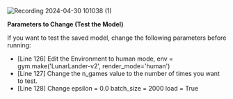 ![Recording 2024-04-30 101038 (1)](https://github.com/mcspidey95/LunarLander-using-Deep-Q-Learning/assets/90018162/dd4e4268-97cc-4cec-9a87-f4e38e1ecc3f)

**Parameters to Change (Test the Model)**

If you want to test the saved model, change the following parameters before running:
* [Line 126] Edit the Environment to human mode, env = gym.make('LunarLander-v2', render_mode='human')
* [Line 127] Change the n_games value to the number of times you want to test.
* [Line 128] Change epsilon = 0.0 batch_size = 2000 load = True
